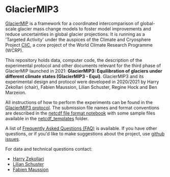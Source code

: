 # GlacierMIP3

[GlacierMIP](https://www.climate-cryosphere.org/mips/glaciermip/about-glaciermip) is a framework for a coordinated intercomparison of global-scale glacier mass change models to foster model improvements and reduce uncertainties in global glacier projections. It is running as a 'Targeted Activity' under the auspices of the Climate and Cryosphere Project [CliC](https://www.climate-cryosphere.org/), a core project of the World Climate Research Programme (WCRP).

This repository holds data, computer code, the description of the experimental protocol and other documents relevant for the third phase of GlacierMIP launched in 2021: **GlacierMIP3: Equilibration of glaciers under different climate states (GlacierMIP3 - Equi)**. GlacierMIP3 and its experimental design and protocol were developed in 2020/2021 by Harry Zekollari (chair), Fabien Maussion, Lilian Schuster, Regine Hock and Ben Marzeion. 

All instructions of how to perform the experiments can be found in the [GlacierMIP3 protocol](GlacierMIP3_protocol.md). The submission file names and format conventions are described in the [netcdf file format notebook](netcdf_templates/netcdf_file_format.ipynb) with some sample files available in the [netcdf_templates](netcdf_templates) folder. 

A list of [Frequently Asked Questions (FAQ)](GlacierMIP3_FAQ.md) is available. If you have other questions, or if you'd like to make suggestions about the project, use 
[github issues](https://github.com/GlacierMIP/GlacierMIP3/issues).

For data and technical questions contact:
- [Harry Zekollari](mailto:zharry@ethz.ch)
- [Lilian Schuster](mailto:Lilian.Schuster@student.uibk.ac.at)
- [Fabien Maussion](mailto:fabien.maussion@uibk.ac.at)
